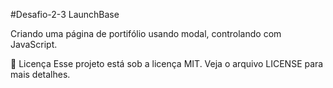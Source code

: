 
#Desafio-2-3 LaunchBase 

Criando uma página de portifólio usando modal, controlando com JavaScript.

📝 Licença
Esse projeto está sob a licença MIT. Veja o arquivo LICENSE para mais detalhes.
